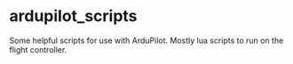 # ardupilot_scripts
Some helpful scripts for use with ArduPilot. Mostly lua scripts to run on the flight controller.
